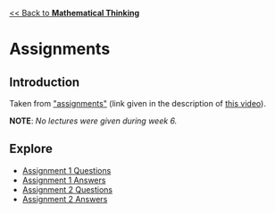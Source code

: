 [<< Back to **Mathematical Thinking**](https://pranigopu.github.io/mathematics/mathematical-thinking)

# Assignments
## Introduction
Taken from ["assignments"](https://drive.google.com/drive/folders/1ItYXBOJFwPRkGRnjWZVv1c1h3zvOd3Tp) (link given in the description of [this video](https://www.youtube.com/watch?v=LN7cCW1rSsI)).

**NOTE**: _No lectures were given during week 6._

## Explore
- [Assignment 1 Questions](https://pranigopu.github.io/mathematics/mathematical-thinking/assignments/assignment-1.pdf)
- [Assignment 1 Answers](https://pranigopu.github.io/mathematics/mathematical-thinking/assignments/assignment-1.html)
- [Assignment 2 Questions](https://pranigopu.github.io/mathematics/mathematical-thinking/assignments/assignment-2.pdf)
- [Assignment 2 Answers](https://pranigopu.github.io/mathematics/mathematical-thinking/assignments/assignment-2.html)